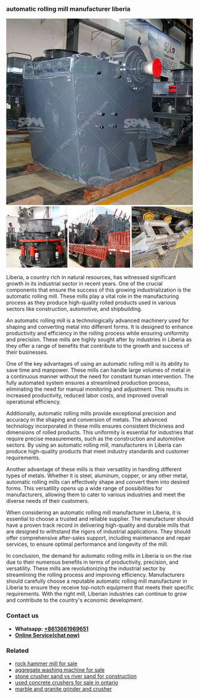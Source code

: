 <h3>automatic rolling mill manufacturer liberia</h3><img src='1702952869.jpg' alt=''><p>Liberia, a country rich in natural resources, has witnessed significant growth in its industrial sector in recent years. One of the crucial components that ensure the success of this growing industrialization is the automatic rolling mill. These mills play a vital role in the manufacturing process as they produce high-quality rolled products used in various sectors like construction, automotive, and shipbuilding.</p><p>An automatic rolling mill is a technologically advanced machinery used for shaping and converting metal into different forms. It is designed to enhance productivity and efficiency in the rolling process while ensuring uniformity and precision. These mills are highly sought after by industries in Liberia as they offer a range of benefits that contribute to the growth and success of their businesses.</p><p>One of the key advantages of using an automatic rolling mill is its ability to save time and manpower. These mills can handle large volumes of metal in a continuous manner without the need for constant human intervention. The fully automated system ensures a streamlined production process, eliminating the need for manual monitoring and adjustment. This results in increased productivity, reduced labor costs, and improved overall operational efficiency.</p><p>Additionally, automatic rolling mills provide exceptional precision and accuracy in the shaping and conversion of metals. The advanced technology incorporated in these mills ensures consistent thickness and dimensions of rolled products. This uniformity is essential for industries that require precise measurements, such as the construction and automotive sectors. By using an automatic rolling mill, manufacturers in Liberia can produce high-quality products that meet industry standards and customer requirements.</p><p>Another advantage of these mills is their versatility in handling different types of metals. Whether it is steel, aluminum, copper, or any other metal, automatic rolling mills can effectively shape and convert them into desired forms. This versatility opens up a wide range of possibilities for manufacturers, allowing them to cater to various industries and meet the diverse needs of their customers.</p><p>When considering an automatic rolling mill manufacturer in Liberia, it is essential to choose a trusted and reliable supplier. The manufacturer should have a proven track record in delivering high-quality and durable mills that are designed to withstand the rigors of industrial applications. They should offer comprehensive after-sales support, including maintenance and repair services, to ensure optimal performance and longevity of the mill.</p><p>In conclusion, the demand for automatic rolling mills in Liberia is on the rise due to their numerous benefits in terms of productivity, precision, and versatility. These mills are revolutionizing the industrial sector by streamlining the rolling process and improving efficiency. Manufacturers should carefully choose a reputable automatic rolling mill manufacturer in Liberia to ensure they receive top-notch equipment that meets their specific requirements. With the right mill, Liberian industries can continue to grow and contribute to the country's economic development.</p><h3>Contact us</h3><ul><li><strong>Whatsapp:&nbsp;<a href="https://wa.me/8613661969651">+8613661969651</a></strong></li><li><a href="https://swt.shibang-china.com/?git&amp;zhl&amp;automatic rolling mill manufacturer liberia"><strong>Online Service(chat now)</strong></a></li></ul><h3>Related</h3><ul><li><a href='rock hammer mill for sale.md'>rock hammer mill for sale</a></li><li><a href='aggregate washing machine for sale.md'>aggregate washing machine for sale</a></li><li><a href='stone crusher sand vs river sand for construction.md'>stone crusher sand vs river sand for construction</a></li><li><a href='used concrete crushers for sale in ontario.md'>used concrete crushers for sale in ontario</a></li><li><a href='marble and granite grinder and crusher.md'>marble and granite grinder and crusher</a></li></ul>